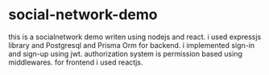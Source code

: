 # social-network-demo

this is a socialnetwork demo writen using nodejs and react. i used expressjs library and Postgresql and Prisma Orm for backend. i implemented sign-in and sign-up using jwt. authorization system is permission based using middlewares. for frontend i used reactjs.
